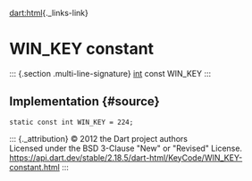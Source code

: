[dart:html](../../dart-html/dart-html-library){._links-link}

WIN\_KEY constant
=================

::: {.section .multi-line-signature}
[int](../../dart-core/int-class) const WIN\_KEY
:::

Implementation {#source}
--------------

``` {.language-dart data-language="dart"}
static const int WIN_KEY = 224;
```

::: {._attribution}
© 2012 the Dart project authors\
Licensed under the BSD 3-Clause \"New\" or \"Revised\" License.\
<https://api.dart.dev/stable/2.18.5/dart-html/KeyCode/WIN_KEY-constant.html>
:::
